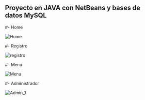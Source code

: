 ## Proyecto en JAVA con NetBeans y bases de datos MySQL

#- Home


![Home](https://user-images.githubusercontent.com/21206529/152626392-44941ee4-de47-4144-bc35-9b5bc942cc23.png)

#- Registro


![registro](https://user-images.githubusercontent.com/21206529/152626412-735b75e1-e3b0-42b3-b898-7223c43f86e1.png)

#- Menú


![Menu](https://user-images.githubusercontent.com/21206529/152626432-8f30aede-2bb0-4ab3-9d0c-093639aa2852.png)

#- Administrador



![Admin_1](https://user-images.githubusercontent.com/21206529/152626438-974eed3e-096b-47d8-9ee2-968453f4773d.png)
